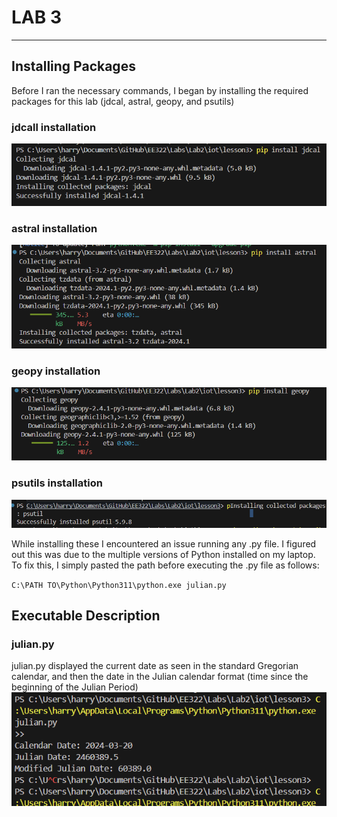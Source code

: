 # LAB 3
-----------------------------------
## Installing Packages

Before I ran the necessary commands, I began by installing the required packages for this lab (jdcal, astral, geopy, and psutils)
### jdcall installation
![jdcal install](pictures/jdcal.png)
### astral installation
![astral install](pictures/astral.png)
### geopy installation
![geopy install](pictures/geopy.png)
### psutils installation
![psutils install](pictures/psutils.png)

While installing these I encountered an issue running any .py file. I figured out this was due to the multiple versions of Python installed on my laptop. To fix this, I simply pasted the path before executing the .py file as follows:

`C:\PATH TO\Python\Python311\python.exe julian.py`

## Executable Description

### julian.py

julian.py displayed the current date as seen in the standard Gregorian calendar, and then the date in the Julian calendar format (time since the beginning of the Julian Period)
![julian execution](pictures/julian.png)
